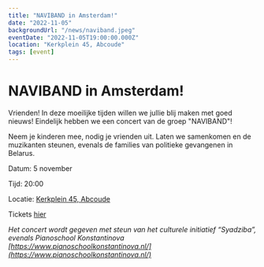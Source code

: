 ```yaml
---
title: "NAVIBAND in Amsterdam!"
date: "2022-11-05"
backgroundUrl: "/news/naviband.jpeg"
eventDate: "2022-11-05T19:00:00.000Z"
location: "Kerkplein 45, Abcoude"
tags: [event]
---
```


# NAVIBAND in Amsterdam!

Vrienden! In deze moeilijke tijden willen we jullie blij maken met goed nieuws! Eindelijk hebben we een concert van de groep "NAVIBAND"!

Neem je kinderen mee, nodig je vrienden uit. Laten we samenkomen en de muzikanten steunen, evenals de families van politieke gevangenen in Belarus. 

Datum: 5 november

Tijd: 20:00

Locatie: [Kerkplein 45, Abcoude](https://goo.gl/maps/XY1dMkYuyXv5ecGd7)

Tickets [hier](https://shop.ikbenaanwezig.nl/tickets/event/naviband)

_Het concert wordt gegeven met steun van het culturele initiatief “Syadziba”, evenals Pianoschool Konstantinova [https://www.pianoschoolkonstantinova.nl/](https://www.pianoschoolkonstantinova.nl/)_
